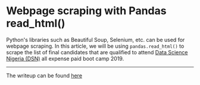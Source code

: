 # Webpage scraping with Pandas read_html()

Python's libraries such as Beautiful Soup, Selenium, etc. can be used for webpage scraping. In this article, we will be using `pandas.read_html()` to scrape the list of final candidates that are qualified to attend [Data Science Nigeria (DSN)](https://www.datasciencenigeria.org/) all expense paid boot camp 2019.

---

The writeup can be found [here](https://bit.ly/pandas_scraper)


